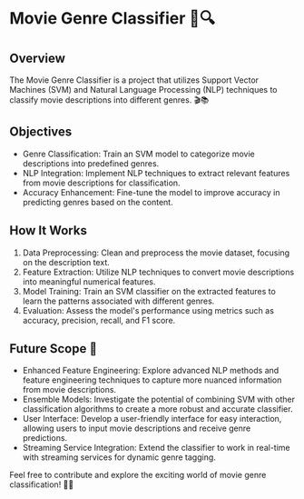 # Movie Genre Classifier 🎥🔍

## Overview
The Movie Genre Classifier is a project that utilizes Support Vector Machines (SVM) and Natural Language Processing (NLP) techniques to classify movie descriptions into different genres. 🎬📚

## Objectives
- Genre Classification: Train an SVM model to categorize movie descriptions into predefined genres.
- NLP Integration: Implement NLP techniques to extract relevant features from movie descriptions for classification.
- Accuracy Enhancement: Fine-tune the model to improve accuracy in predicting genres based on the content.

## How It Works
1. Data Preprocessing: Clean and preprocess the movie dataset, focusing on the description text.
2. Feature Extraction: Utilize NLP techniques to convert movie descriptions into meaningful numerical features.
3. Model Training: Train an SVM classifier on the extracted features to learn the patterns associated with different genres.
4. Evaluation: Assess the model's performance using metrics such as accuracy, precision, recall, and F1 score.

## Future Scope 🚀
- Enhanced Feature Engineering: Explore advanced NLP methods and feature engineering techniques to capture more nuanced information from movie descriptions.
- Ensemble Models: Investigate the potential of combining SVM with other classification algorithms to create a more robust and accurate classifier.
- User Interface: Develop a user-friendly interface for easy interaction, allowing users to input movie descriptions and receive genre predictions.
- Streaming Service Integration: Extend the classifier to work in real-time with streaming services for dynamic genre tagging.

Feel free to contribute and explore the exciting world of movie genre classification! 🌟✨
